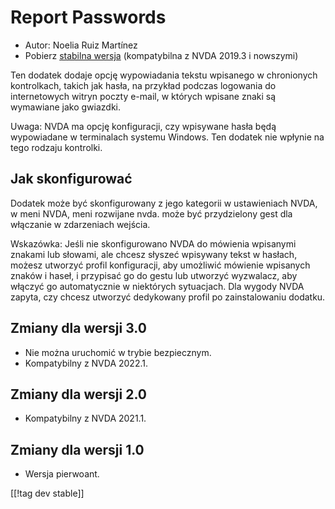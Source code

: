 # Report Passwords #

* Autor: Noelia Ruiz Martínez
* Pobierz [stabilna wersja][1] (kompatybilna z NVDA 2019.3 i nowszymi)

Ten dodatek dodaje opcję wypowiadania tekstu wpisanego w chronionych
kontrolkach, takich jak hasła, na przykład podczas logowania do
internetowych witryn poczty e-mail, w których wpisane znaki są wymawiane
jako gwiazdki.

Uwaga: NVDA ma opcję konfiguracji, czy wpisywane hasła będą wypowiadane w
terminalach systemu Windows. Ten dodatek nie wpłynie na tego rodzaju
kontrolki.

## Jak skonfigurować

Dodatek może być skonfigurowany z jego kategorii w ustawieniach NVDA, w meni
NVDA, meni rozwijane nvda. może być przydzielony gest dla włączanie w
zdarzeniach wejścia.

Wskazówka: Jeśli nie skonfigurowano NVDA do mówienia wpisanymi znakami lub
słowami, ale chcesz słyszeć wpisywany tekst w hasłach, możesz utworzyć
profil konfiguracji, aby umożliwić mówienie wpisanych znaków i haseł, i
przypisać go do gestu lub utworzyć wyzwalacz, aby włączyć go automatycznie w
niektórych sytuacjach. Dla wygody NVDA zapyta, czy chcesz utworzyć
dedykowany profil po zainstalowaniu dodatku.

## Zmiany dla wersji 3.0 ##
* Nie można uruchomić w trybie bezpiecznym.
* Kompatybilny z NVDA 2022.1.

## Zmiany dla wersji 2.0 ##
* Kompatybilny z NVDA 2021.1.

## Zmiany dla wersji 1.0 ##
* Wersja pierwoant.

[[!tag dev stable]]

[1]: https://addons.nvda-project.org/files/get.php?file=reportPasswords
